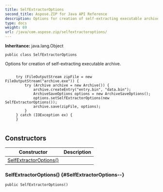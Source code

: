 ```yaml
---
title: SelfExtractorOptions
second_title: Aspose.ZIP for Java API Reference
description: Options for creation of self-extracting executable archive.
type: docs
weight: 69
url: /java/com.aspose.zip/selfextractoroptions/
---
```


**Inheritance:**
java.lang.Object
```
public class SelfExtractorOptions
```

Options for creation of self-extracting executable archive.

```

     try (FileOutputStream zipFile = new FileOutputStream("archive.exe")) {
         try (Archive archive = new Archive()) {
             archive.createEntry("entry.bin", "data.bin");
             ArchiveSaveOptions options = new ArchiveSaveOptions();
             options.setSelfExtractorOptions(new SelfExtractorOptions());
             archive.save(zipFile, options);
         }
     } catch (IOException ex) {
     }
 
```


## Constructors

| Constructor | Description |
| --- | --- |
| [SelfExtractorOptions()](#SelfExtractorOptions--) |  |
### SelfExtractorOptions() {#SelfExtractorOptions--}
```
public SelfExtractorOptions()
```


